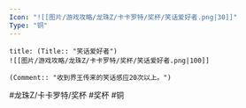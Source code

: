 ```yaml
---
Icon: "![[图片/游戏攻略/龙珠Z/卡卡罗特/奖杯/笑话爱好者.png|30]]"
Type: "铜"
---
```

```ad-common-bronze-trophy
title: (Title:: "笑话爱好者")
![[图片/游戏攻略/龙珠Z/卡卡罗特/奖杯/笑话爱好者.png|100]]

(Comment:: "收到界王传来的笑话感应20次以上。")
```

#龙珠Z/卡卡罗特/奖杯 #奖杯 #铜
